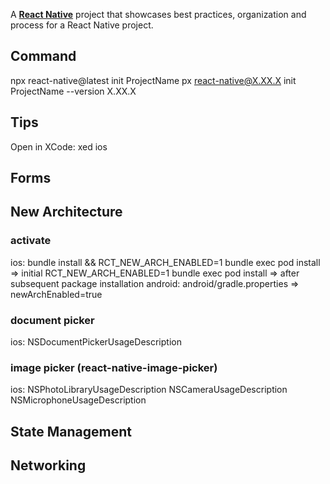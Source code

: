 A [**React Native**](https://reactnative.dev) project that showcases best practices, organization and process for a React Native project.

## Command
npx react-native@latest init ProjectName
px react-native@X.XX.X init ProjectName --version X.XX.X

## Tips
Open in XCode:
    xed ios

## Forms

## New Architecture
### activate
ios: 
    bundle install && RCT_NEW_ARCH_ENABLED=1 bundle exec pod install => initial
    RCT_NEW_ARCH_ENABLED=1 bundle exec pod install => after subsequent package installation
android:
    android/gradle.properties => newArchEnabled=true
    

### document picker
ios:
   NSDocumentPickerUsageDescription

### image picker (react-native-image-picker)
ios:
   NSPhotoLibraryUsageDescription
   NSCameraUsageDescription
   NSMicrophoneUsageDescription

## State Management

## Networking
